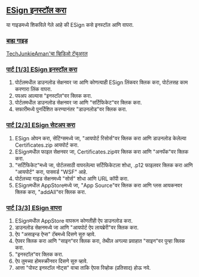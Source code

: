 ## [ESign इनस्टॉल करा](accent://)

या गाइडमध्ये शिकविले गेले आहे की ESign कसे इनस्टॉल आणि वापरा.

### [बाह्य गाइड](accent://)

[TechJunkieAman'चा व्हिडिओ टॅचुअरल](https://www.youtube.com/watch?v=MwKJjGlXni0)

### [पार्ट [1/3] ESign इनस्टॉल करा](accent://)

1. पोर्टलमधील डाउनलोड सेक्षनवर जा आणि कोणत्याही ESign लिंकवर क्लिक करा, पोर्टलसह काम करणारा लिंक वापरा.  
2. पपअप आल्यास "इनस्टॉल"वर क्लिक करा.  
3. पोर्टलमधील डाउनलोड सेक्षनवर जा आणि "सर्टिफिकेट"वर क्लिक करा.  
4. सफारीमध्ये पुनर्दिशित करण्यानंतर "डाउनलोड"वर क्लिक करा.  

### [पार्ट [2/3] ESign सेटअप करा](accent://)

1. ESign ओपन करा, सेटिंग्समध्ये जा, "आयपोर्ट रिसोर्स"वर क्लिक करा आणि डाउनलोड केलेल्या Certificates.zip आयपोर्ट करा.  
2. ESignमधील फाइल सेक्षनवर जा, Certificates.zipवर क्लिक करा आणि "अनपॅक"वर क्लिक करा.  
3. "सर्टिफिकेट"मध्ये जा, पोर्टलसाठी वापरलेल्या सर्टिफिकेटला शोधा, .p12 फाइलवर क्लिक करा आणि "आयपोर्ट" करा, पासवर्ड "WSF" आहे.  
4. पोर्टलच्या गाइड सेक्षनमध्ये "सोर्स" शोधा आणि URL कॉपी करा.  
5. ESignमधील AppStoreमध्ये जा, "App Source"वर क्लिक करा आणि प्लस आयकनवर क्लिक करा, "addAll"वर क्लिक करा.  

### [पार्ट [3/3] ESign वापरा](accent://)

1. ESignमधील AppStore वापरून कोणतीही ऐप डाउनलोड करा.  
2. डाउनलोड सेक्षनमध्ये जा आणि "आयपोर्ट ऐप लायब्रेरी"वर क्लिक करा.  
3. ऐप "असाइन्ड ऐप्स" टॅबमध्ये दिसणे सुरु व्हावे.  
4. ऐपवर क्लिक करा आणि "साइन"वर क्लिक करा, तेथील अगल्या प्रवाहात "साइन"वर पुन्हा क्लिक करा.  
5. "इनस्टॉल"वर क्लिक करा.  
6. ऐप तुमच्या होमस्क्रीनवर दिसणे सुरु व्हावे.  
7. आत्ता "पोस्ट इनस्टॉल नोट्स" वाचा ताकि ऐपस रिव्होक (प्रतिसाद) होऊ नये.  